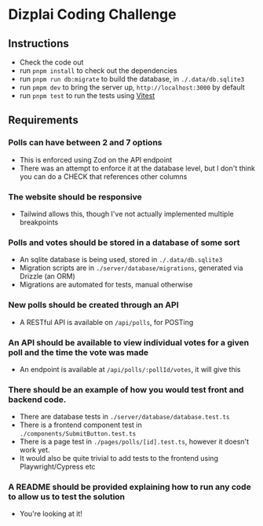 # Dizplai Coding Challenge

## Instructions

- Check the code out
- run `pnpm install` to check out the dependencies
- run `pnpm run db:migrate` to build the database, in `./.data/db.sqlite3`
- run `pmpm dev` to bring the server up, `http://localhost:3000` by default
- run `pnpm test` to run the tests using [Vitest](https://vitest.dev/)

## Requirements 

### Polls can have between 2 and 7 options
- This is enforced using Zod on the API endpoint
- There was an attempt to enforce it at the database level, but I don't think you can do a CHECK that references other columns

### The website should be responsive
- Tailwind allows this, though I've not actually implemented multiple breakpoints

### Polls and votes should be stored in a database of some sort
- An sqlite database is being used, stored in `./.data/db.sqlite3`
- Migration scripts are in `./server/database/migrations`, generated via Drizzle (an ORM)
- Migrations are automated for tests, manual otherwise

### New polls should be created through an API
- A RESTful API is available on `/api/polls`, for POSTing 

### An API should be available to view individual votes for a given poll and the time the vote was made
- An endpoint is available at `/api/polls/:pollId/votes`, it will give this 

### There should be an example of how you would test front and backend code.
- There are database tests in `./server/database/database.test.ts` 
- There is a frontend component test in `./components/SubmitButton.test.ts`
- There is a page test in `./pages/polls/[id].test.ts`, however it doesn't work yet.
- It would also be quite trivial to add tests to the frontend using Playwright/Cypress etc

### A README should be provided explaining how to run any code to allow us to test the solution
- You're looking at it! 